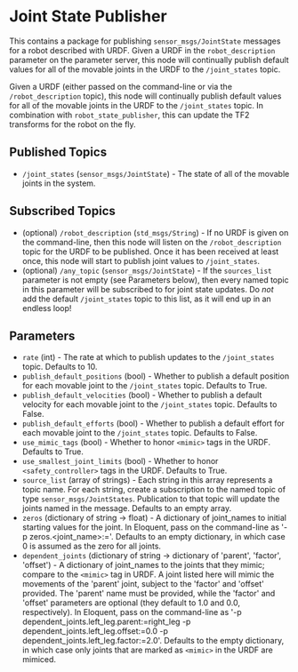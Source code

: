 # Joint State Publisher

This contains a package for publishing `sensor_msgs/JointState` messages for a robot described with URDF.
Given a URDF in the `robot_description` parameter on the parameter server, this node
will continually publish default values for all of the movable joints in the URDF to the `/joint_states` topic.

Given a URDF (either passed on the command-line or via the `/robot_description` topic), this node
will continually publish default values for all of the movable joints in the URDF to the `/joint_states` topic.
In combination with `robot_state_publisher`, this can update the TF2 transforms for the robot on the fly.

Published Topics
----------------
* `/joint_states` (`sensor_msgs/JointState`) - The state of all of the movable joints in the system.

Subscribed Topics
-----------------
* (optional) `/robot_description` (`std_msgs/String`) - If no URDF is given on the command-line, then this node will listen on the `/robot_description` topic for the URDF to be published.  Once it has been received at least once, this node will start to publish joint values to `/joint_states`.
* (optional) `/any_topic` (`sensor_msgs/JointState`) - If the `sources_list` parameter is not empty (see Parameters below), then every named topic in this parameter will be subscribed to for joint state updates.  Do *not* add the default `/joint_states` topic to this list, as it will end up in an endless loop!

Parameters
----------
* `rate` (int) - The rate at which to publish updates to the `/joint_states` topic.  Defaults to 10.
* `publish_default_positions` (bool) - Whether to publish a default position for each movable joint to the `/joint_states` topic.  Defaults to True.
* `publish_default_velocities` (bool) - Whether to publish a default velocity for each movable joint to the `/joint_states` topic.  Defaults to False.
* `publish_default_efforts` (bool) - Whether to publish a default effort for each movable joint to the `/joint_states` topic.  Defaults to False.
* `use_mimic_tags` (bool) - Whether to honor `<mimic>` tags in the URDF.  Defaults to True.
* `use_smallest_joint_limits` (bool) - Whether to honor `<safety_controller>` tags in the URDF.  Defaults to True.
* `source_list` (array of strings) - Each string in this array represents a topic name.  For each string, create a subscription to the named topic of type `sensor_msgs/JointStates`.  Publication to that topic will update the joints named in the message.  Defaults to an empty array.
* `zeros` (dictionary of string -> float) - A dictionary of joint_names to initial starting values for the joint.  In Eloquent, pass on the command-line as '-p zeros.<joint_name>:=<value>'.  Defaults to an empty dictionary, in which case 0 is assumed as the zero for all joints.
* `dependent_joints` (dictionary of string -> dictionary of 'parent', 'factor', 'offset') - A dictionary of joint_names to the joints that they mimic; compare to the `<mimic>` tag in URDF.  A joint listed here will mimic the movements of the 'parent' joint, subject to the 'factor' and 'offset' provided.  The 'parent' name must be provided, while the 'factor' and 'offset' parameters are optional (they default to 1.0 and 0.0, respectively).  In Eloquent, pass on the command-line as '-p dependent_joints.left_leg.parent:=right_leg -p dependent_joints.left_leg.offset:=0.0 -p dependent_joints.left_leg.factor:=2.0'. Defaults to the empty dictionary, in which case only joints that are marked as `<mimic>` in the URDF are mimiced.
